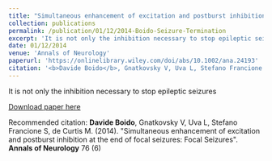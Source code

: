 ```yaml
---
title: "Simultaneous enhancement of excitation and postburst inhibition at the end of focal seizures: Focal Seizures"
collection: publications
permalink: /publication/01/12/2014-Boido-Seizure-Termination
excerpt: 'It is not only the inhibition necessary to stop epileptic seizures'
date: 01/12/2014
venue: 'Annals of Neurology'
paperurl: 'https://onlinelibrary.wiley.com/doi/abs/10.1002/ana.24193'
citation: '<b>Davide Boido</b>, Gnatkovsky V, Uva L, Stefano Francione S, de Curtis M. (2014). &quot;Simultaneous enhancement of excitation and postburst inhibition at the end of focal seizures: Focal Seizures&quot;. <b>Annals of Neurology</b> 76 (6)'
---
```

It is not only the inhibition necessary to stop epileptic seizures

[Download paper here](https://onlinelibrary.wiley.com/doi/abs/10.1002/ana.24193)

Recommended citation: <b>Davide Boido</b>, Gnatkovsky V, Uva L, Stefano Francione S, de Curtis M. (2014). "Simultaneous enhancement of excitation and postburst inhibition at the end of focal seizures: Focal Seizures". <b>Annals of Neurology</b> 76 (6)